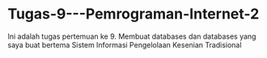 # Tugas-9---Pemrograman-Internet-2
Ini adalah tugas pertemuan ke 9. Membuat databases dan databases yang saya buat bertema Sistem Informasi Pengelolaan Kesenian Tradisional
